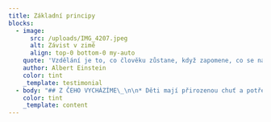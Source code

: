 ```yaml
---
title: Základní principy
blocks:
  - image:
      src: /uploads/IMG_4207.jpeg
      alt: Závist v zimě
      align: top-0 bottom-0 my-auto
    quote: 'Vzdělání je to, co člověku zůstane, když zapomene, co se naučil ve škole.'
    author: Albert Einstein
    color: tint
    _template: testimonial
  - body: "## Z ČEHO VYCHÁZÍME\_\n\n* Děti mají přirozenou chuť a potřebu učit se a rozvíjet se\n* Respektujeme děti jako plnohodnotné inteligentní bytosti, které, v jejich růstu, laskavě a vědomě doprovázíme.\n* Každý člověk je jedinečný a má svou individualitu, vlastní strukturu osobnosti, silné i slabší stránky a také různé zájmy, potřeby a cíle. Každé dítě se vyvíjí jinak rychle. Respektujeme individuální předpoklady k učení u každého dítěte.\n* Chceme, aby naše Komunitní třída byla místem, kde se dítě bude cítit dobře a bezpečně, protože bezpečné prostředí je pro učení nezbytné. Proto je pro nás důležité, aby mělo dítě možnost uspokojit všechny své základní potřeby, mezi kterými jsou pocit bezpečí, lásky a úcty. A teprve nad tím stojí potřeba seberealizace, kterou děti nacházejí právě v učení a vlastním růstu.\n* Klíčová, pro pocit bezpečí, jsou i jasná a srozumitelná pravidla chodu školy, psaná i nepsaná, ale hlavně předvídatelná. Tato pravidla jsou tvořena jak průvodci, tak i dětmi\n* Míra svobody, kterou reálně dítě má, by měla být vždy úměrná míře odpovědnosti, kterou je schopné a ochotné unést\n* Snažíme se, aby se každé dítě pohybovalo v zóně svého nejbližšího rozvoje. Máme snahu nalézt tu správnou míru výzvy, která neodradí, ale zároveň ani nenudí\n* Snažíme se děti vést ke zdravému a udržitelnému způsobu života a k (z)odpovědnosti za sebe sama\n\n## JAK SE CHCEME UČIT\_\n\n#### Hravě\_\n\n* prožitkem a vlastní zkušeností\_\n* učení všemi smysly, na skutečných věcech, v souvislostech\n\n#### Se vzájemným respektem\_\n\n#### Venku\_\n\n* příroda je pro nás darem, lékem, přirozenou inspirací a učitelkou\n\n#### Vzájemně\_\n\n* spolupráce\_\n* projektová výuka\_\n* práce s chybou - snaha nechat dopadnout přirozené důsledky volby dítěte, učíme se i z chyb ostatních\_\_\n* věkově smíšená skupina\n\n#### Protože chceme\n\n* podpora vnitřní motivace\_\n* hodnocení - neznámkovat ale soustředit se na pokrok jednotlivce, \tnesrovnávat, pracovat se sebehodnocením\_\n* Důležité je umět zpětnou vazbu přijímat a to i tu negativní. Otevřenost chápeme jako důležitý aspekt vzájemné komunikace. Snaha nebát se laskavým způsobem vyslovit pravdu, a to i nepříjemnou, a nebát se ji ani přijmout.\n\n#### Rodiče jsou vždy vítáni\_\n\n```\nRodiče jsou vždy vítáni\n```\n\n## CO SE CHCEME UČIT\_\n\n#### RVP\_\n\n* chceme obsáhnout matérii prvního stupně\_\n\n#### Kritické myšlení\_\n\n* podpora schopnosti vyjádření vlastního názoru, kritická gramotnost, RWCT\_\_\n\n#### Souvislosti\_\n\n* „Situované vědění“\n\n#### Kdo jsem\_\n\n* poznání sebe sama, práce s tělem. ať už fyzická tak i ta psychická\_\n* komunikační dovednosti, schopnost zachytit a vyjádřit své pocity a emoce a konstruktivně s nimi pracovat\_\n"
    color: tint
    _template: content
---
```



